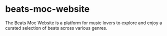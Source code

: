 # beats-moc-website
The Beats Moc Website is a platform for music lovers to explore and enjoy a curated selection of beats across various genres.
